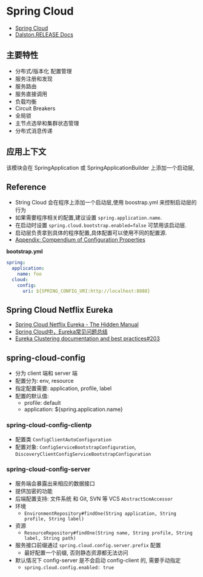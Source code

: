 # Spring Cloud
* [Spring Cloud](http://projects.spring.io/spring-cloud/)
* [Dalston.RELEASE Docs](http://cloud.spring.io/spring-cloud-static/Dalston.RELEASE)

## 主要特性
* 分布式/版本化 配置管理
* 服务注册和发现
* 服务路由
* 服务直接调用
* 负载均衡
* Circuit Breakers
* 全局锁
* 主节点选举和集群状态管理
* 分布式消息传递

## 应用上下文
该模块会在 SpringApplication 或 SpringApplicationBuilder 上添加一个启动层,

## Reference

* String Cloud 会在程序上添加一个启动层,使用 boostrap.yml 来控制启动层的行为
* 如果需要程序相关的配置,建议设置 `spring.application.name`.
* 在启动时设置 `spring.cloud.bootstrap.enabled=false` 可禁用该启动层.
* 启动层负责拿到具体的程序配置,具体配置可以使用不同的配置源.
* [Appendix: Compendium of Configuration Properties](http://cloud.spring.io/spring-cloud-static/Dalston.RELEASE/#_appendix_compendium_of_configuration_properties)

__bootstrap.yml__
```yaml
spring:
  application:
    name: foo
  cloud:
    config:
      uri: ${SPRING_CONFIG_URI:http://localhost:8888}
```

## Spring Cloud Netflix Eureka
* [Spring Cloud Netflix Eureka - The Hidden Manual](http://blog.abhijitsarkar.org/technical/netflix-eureka/)
* [Spring Cloud中，Eureka常见问题总结](http://www.itmuch.com/spring-cloud-sum-eureka/)
* [Eureka Clustering documentation and best practices#203](https://github.com/spring-cloud/spring-cloud-netflix/issues/203)

## spring-cloud-config
* 分为 client 端和 server 端
* 配置分为: env, resource
* 指定配置需要: application, profile, label
* 配置的默认值:
  * profile: default
  * application: ${spring.application.name}


### spring-cloud-config-clientp
* 配置类 `ConfigClientAutoConfiguration`
* 配置对象: `ConfigServiceBootstrapConfiguration`, `DiscoveryClientConfigServiceBootstrapConfiguration`

### spring-cloud-config-server
* 服务端会暴露出来相应的数据接口
* 提供加密的功能
* 后端配置支持: 文件系统 和 Git, SVN 等 VCS `AbstractScmAccessor`
* 环境
  * `EnvironmentRepository#findOne(String application, String profile, String label)`
* 资源
  * `ResourceRepository#findOne(String name, String profile, String label, String path)`
* 服务接口前缀通过 `spring.cloud.config.server.prefix` 配置
  * 最好配置一个前缀, 否则静态资源都无法访问
* 默认情况下 config-server 是不会启动 config-client 的, 需要手动指定
  * `spring.cloud.config.enabled: true`
